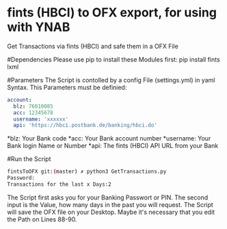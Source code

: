 # fints (HBCI) to OFX export, for using with YNAB
Get Transactions via fints (HBCI) and safe them in a OFX File

#Dependencies
Please use pip to install these Modules first:
pip install fints lxml

#Parameters
The Script is contolled by a config File (settings.yml) in yaml Syntax. This Parameters must be definied:

```yaml
account:
  blz: 76010085
  acc: 12345678
  username: 'xxxxxx'
  api: 'https://hbci.postbank.de/banking/hbci.do'
```

*blz:  Your Bank code
*acc: Your Bank account number
*username: Your Bank login Name or Number
*api: The fints (HBCI) API URL from your Bank

#Run the Script

```bash
fintsToOFX git:(master) ✗ python3 GetTransactions.py
Password:
Transactions for the last x Days:2
```

The Script first asks you for your Banking Passwort or PIN. The second input is the Value, how many days in the past you will request. 
The Script will save the OFX file on your Desktop. Maybe it's necessary that you edit the Path on Lines 88-90.